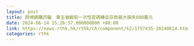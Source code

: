 ```yaml
---
layout: post
title: 跨境網購詐騙　事主被截取一次性密碼轉走存款最大損失600萬元
date: 2024-06-14 15:26:57.000000000 +08:00
link: https://news.rthk.hk/rthk/ch/component/k2/1757435-20240614.htm
categories: rthk
---
```



